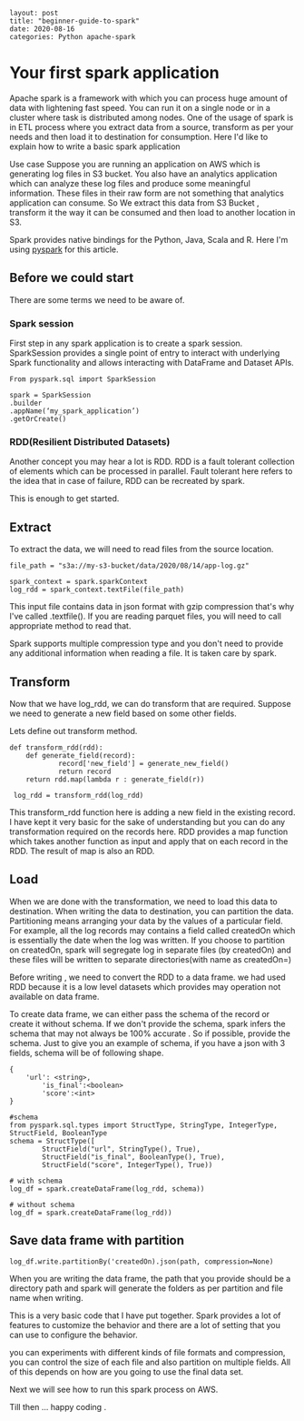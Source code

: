 ```
layout: post  
title: "beginner-guide-to-spark"  
date: 2020-08-16  
categories: Python apache-spark  
```
# Your first spark application

Apache spark is a framework with which you can process huge amount of data with lightening fast speed. You can run it on a single node or in a cluster where task is distributed among nodes. One of the usage of spark is in ETL process where you extract data from a source, transform as per your needs and then load it to destination for consumption. Here I'd like to explain how to write a basic spark application

Use case 
Suppose you are running an application on AWS which is generating log files in S3 bucket. You also have an analytics application which can analyze these log files and produce some meaningful information. These files in their raw form are not something that analytics application can consume. So We extract this data from S3 Bucket , transform it the way it can be consumed and then load to another location in S3.

Spark provides native bindings for the Python, Java,  Scala and R. Here I'm using [pyspark](https://spark.apache.org/docs/latest/api/python/index.html) for this article.

## Before we could start
There are some terms we need to be aware of.

### Spark session

First step in any spark application is to create a spark session. SparkSession provides a single point of entry to interact with underlying Spark functionality and allows interacting with DataFrame and Dataset APIs.

```
From pyspark.sql import SparkSession

spark = SparkSession
.builder
.appName(‘my_spark_application’)
.getOrCreate()
```
### RDD(Resilient Distributed Datasets)
Another concept you may hear a lot is RDD. RDD is a fault tolerant collection of elements which can be processed in parallel. Fault tolerant here refers to the idea that in case of failure, RDD can be recreated by spark.

This is enough to get started. 

## Extract
To extract the data, we will need to read files from the source location.
```
file_path = "s3a://my-s3-bucket/data/2020/08/14/app-log.gz"

spark_context = spark.sparkContext
log_rdd = spark_context.textFile(file_path)
```

This input file contains data in json format with gzip compression that's why I've called .textfile(<args>). If you are reading parquet files, you will need to call appropriate method to read that.

Spark supports multiple compression type and you don't need to provide any additional information when reading a file. It is taken care by spark.

## Transform
Now that we have log_rdd, we can do transform that are required. Suppose we need to generate a new field based on some other fields.

Lets define out transform method.
```
def transform_rdd(rdd):
	def generate_field(record):
    		record['new_field'] = generate_new_field()
        	return record
    return rdd.map(lambda r : generate_field(r))
 
 log_rdd = transform_rdd(log_rdd)
 ```
 This transform_rdd function here is adding a new field in the existing record. I have kept it very basic for the sake of understanding but you can do any transformation required on the records here. RDD provides a map function which takes another function as input and apply that on each record in the RDD. The result of map is also an RDD.

 ## Load
 When we are done with the transformation, we need to load this data to destination. When writing the data to destination, you can partition the data. Partitioning means arranging your data by the values of a particular field. For example, all the log records may contains a field called createdOn which is essentially the date when the log was written. If you choose to partition on createdOn, spark will segregate log in separate files (by createdOn) and these files will be written to separate directories(with name as createdOn=<date>)

Before writing , we need to convert the RDD to a data frame. we had used RDD because it is a low level datasets which provides may operation not available on data frame.

To create data frame, we can either pass the schema of the record or create it without schema. If we don't provide the schema, spark infers the schema that may not always be 100% accurate . So if possible, provide the schema. Just to give you an example of schema, if you have a json with 3 fields, schema will be of following shape.
```
{
	'url': <string>,
    	'is_final':<boolean>
    	'score':<int>
}

#schema 
from pyspark.sql.types import StructType, StringType, IntegerType, StructField, BooleanType
schema = StructType([
        StructField("url", StringType(), True),
        StructField("is_final", BooleanType(), True),
        StructField("score", IntegerType(), True))
```
```
# with schema
log_df = spark.createDataFrame(log_rdd, schema))

# without schema 
log_df = spark.createDataFrame(log_rdd))
```
## Save data frame with partition
```
log_df.write.partitionBy('createdOn).json(path, compression=None)
```

When you are writing the data frame, the path that you provide should be a directory path and spark will generate the folders as per partition and file name when writing.

This is a very basic code that I have put together. Spark provides a lot of features to customize the behavior and there are a lot of setting that you can use to configure the behavior.

you can experiments with different kinds of file formats and compression, you can control the size of each file and also partition on multiple fields. All of this depends on how are you going to use the final data set.

Next we will see how to run this spark process on AWS.

Till then ... happy coding .
